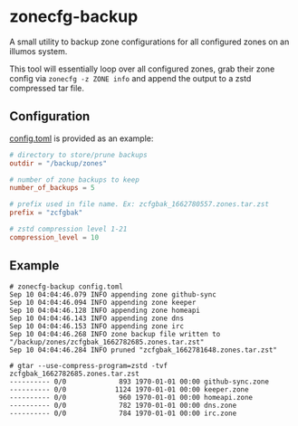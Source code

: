 # zonecfg-backup

A small utility to backup zone configurations for all configured zones on an
illumos system.

This tool will essentially loop over all configured zones,
grab their zone config via `zonecfg -z ZONE info` and append the output to a
zstd compressed tar file.

## Configuration

[config.toml](config.toml) is provided as an example:
```toml
# directory to store/prune backups
outdir = "/backup/zones"

# number of zone backups to keep
number_of_backups = 5

# prefix used in file name. Ex: zcfgbak_1662780557.zones.tar.zst
prefix = "zcfgbak"

# zstd compression level 1-21
compression_level = 10
````

## Example
```
# zonecfg-backup config.toml
Sep 10 04:04:46.079 INFO appending zone github-sync
Sep 10 04:04:46.094 INFO appending zone keeper
Sep 10 04:04:46.128 INFO appending zone homeapi
Sep 10 04:04:46.143 INFO appending zone dns
Sep 10 04:04:46.153 INFO appending zone irc
Sep 10 04:04:46.268 INFO zone backup file written to "/backup/zones/zcfgbak_1662782685.zones.tar.zst"
Sep 10 04:04:46.284 INFO pruned "zcfgbak_1662781648.zones.tar.zst"
```

```
# gtar --use-compress-program=zstd -tvf zcfgbak_1662782685.zones.tar.zst
---------- 0/0             893 1970-01-01 00:00 github-sync.zone
---------- 0/0            1124 1970-01-01 00:00 keeper.zone
---------- 0/0             960 1970-01-01 00:00 homeapi.zone
---------- 0/0             782 1970-01-01 00:00 dns.zone
---------- 0/0             784 1970-01-01 00:00 irc.zone
```
